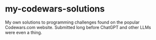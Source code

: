# my-codewars-solutions
My own solutions to programming challenges found on the popular Codewars.com website. Submitted long before ChatGPT and other LLMs were even a thing.
